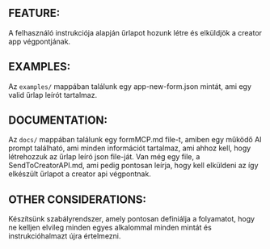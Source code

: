 ## FEATURE:

A felhasználó instrukciója alapján űrlapot hozunk létre és elküldjök a creator app végpontjának.

## EXAMPLES:

Az `examples/` mappában találunk egy app-new-form.json mintát, ami egy valid űrlap leírót tartalmaz.

## DOCUMENTATION:

Az `docs/` mappában találunk egy formMCP.md file-t, amiben egy működő AI prompt található, ami minden információt tartalmaz, ami ahhoz kell, hogy létrehozzuk az űrlap leíró json file-ját.
Van még egy file, a SendToCreatorAPI.md, ami pedig pontosan leírja, hogy kell elküldeni az így elkészült űrlapot a creator api végpontnak.

## OTHER CONSIDERATIONS:

Készítsünk szabályrendszer, amely pontosan definiálja a folyamatot, hogy ne kelljen elvileg minden egyes alkalommal minden mintát és instrukcióhalmazt újra értelmezni.